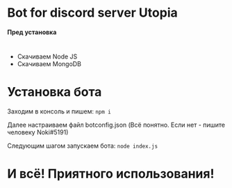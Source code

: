 # Bot for discord server Utopia

**Пред установка**
#
- Скачиваем Node JS
- Скачиваем MongoDB

# Установка бота
Заходим в консоль и пишем:
```npm i```

Далее настраиваем файл botconfig.json (Всё понятно. Если нет - пишите человеку Noki#5191)


Следующим шагом запускаем бота:
```node index.js```

# И всё! Приятного использования!
